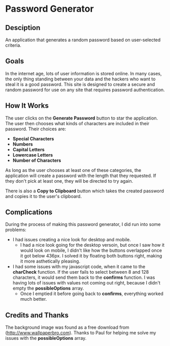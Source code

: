 # Password Generator

## Desciption

An application that generates a random password based on user-selected criteria.

## Goals

In the internet age, lots of user information is stored online. In many cases, the only thing standing between your data and the hackers who want to steal it is a good password. This site is designed to create a secure and random password for use on any site that requires password authentication. 

## How It Works

The user clicks on the **Generate Password** button to star the application. The user then chooses what kinds of characters are included in their password. Their choices are:

* **Special Characters** 
* **Numbers** 
* **Capital Letters** 
* **Lowercase Letters** 
* **Number of Characters**

As long as the user chooses at least one of these categories, the application will create a password with the length that they requested. If they don't pick at least one, they will be directed to try again. 

There is also a **Copy to Clipboard** button which takes the created password and copies it to the user's clipboard.

## Complications

During the process of making this password generator, I did run into some problems: 

* I had issues creating a nice look for desktop and mobile.
    * I had a nice look going for the desktop versoin, but once I saw how it would look on mobile, I didn't like how the buttons overlapped once it got below 436px. I solved it by floating both buttons right, making it more asthetically pleasing.
* I had some issues with my javascript code, when it came to the **charCheck** function. If the user fails to select between 8 and 128 characters, it would send them back to the **confirms** function. I was having lots of issues with values not coming out right, because I didn't empty the **possibleOptions** array. 
    * Once I emptied it before going back to **confirms**, everything worked much better.



## Credits and Thanks

The background image was found as a free download from (http://www.wallpaperbro.com).
Thanks to Paul for helping me solve my issues with the **possibleOptions** array.
